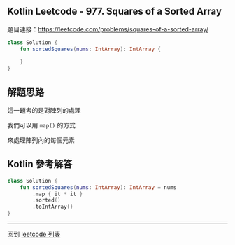 ## Kotlin Leetcode - 977. Squares of a Sorted Array

題目連接：<https://leetcode.com/problems/squares-of-a-sorted-array/>

```kotlin
class Solution {
    fun sortedSquares(nums: IntArray): IntArray {
        
    }
}
```

## 解題思路

這一題考的是對陣列的處理

我們可以用 `map()` 的方式

來處理陣列內的每個元素

## Kotlin 參考解答

```kotlin
class Solution {
    fun sortedSquares(nums: IntArray): IntArray = nums
        .map { it * it }
        .sorted()
        .toIntArray()
}
```

------

回到 [leetcode 列表](index.md)
